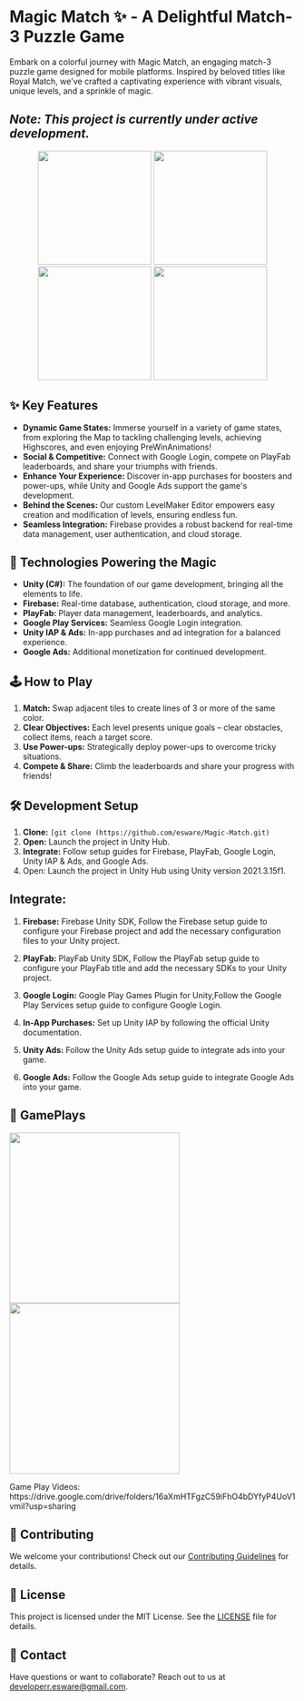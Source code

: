 # Magic Match ✨ - A Delightful Match-3 Puzzle Game

Embark on a colorful journey with Magic Match, an engaging match-3 puzzle game designed for mobile platforms. Inspired by beloved titles like Royal Match, we've crafted a captivating experience with vibrant visuals, unique levels, and a sprinkle of magic.

## *Note: This project is currently under active development.*

<p align="center">
  <img src="https://github.com/esware/Magic-Match/assets/48649947/e102ea49-af89-4eec-a25f-6d211d469ab4" width="200">
  
  <img src="https://github.com/esware/Magic-Match/assets/48649947/ddb2dcc2-97e8-49f3-af64-280fcd929968" width="200">
  <img src="https://github.com/esware/Magic-Match/assets/48649947/6d25c1e1-13c6-47bf-bcb0-238fc0975922" width="200">
  <img src="https://github.com/esware/Magic-Match/assets/48649947/ecd86f16-6809-4452-87e9-04e3978a5100" width="200">
</p>

## ✨ Key Features

- **Dynamic Game States:** Immerse yourself in a variety of game states, from exploring the Map to tackling challenging levels, achieving Highscores, and even enjoying PreWinAnimations!
- **Social & Competitive:** Connect with Google Login, compete on PlayFab leaderboards, and share your triumphs with friends.
- **Enhance Your Experience:** Discover in-app purchases for boosters and power-ups, while Unity and Google Ads support the game's development.
- **Behind the Scenes:** Our custom LevelMaker Editor empowers easy creation and modification of levels, ensuring endless fun.
- **Seamless Integration:** Firebase provides a robust backend for real-time data management, user authentication, and cloud storage.

## 🚀 Technologies Powering the Magic

- **Unity (C#):** The foundation of our game development, bringing all the elements to life.
- **Firebase:** Real-time database, authentication, cloud storage, and more.
- **PlayFab:** Player data management, leaderboards, and analytics.
- **Google Play Services:** Seamless Google Login integration.
- **Unity IAP & Ads:** In-app purchases and ad integration for a balanced experience.
- **Google Ads:** Additional monetization for continued development.

## 🕹️ How to Play

1. **Match:** Swap adjacent tiles to create lines of 3 or more of the same color.
2. **Clear Objectives:** Each level presents unique goals – clear obstacles, collect items, reach a target score.
3. **Use Power-ups:** Strategically deploy power-ups to overcome tricky situations.
4. **Compete & Share:** Climb the leaderboards and share your progress with friends!

## 🛠️ Development Setup

1. **Clone:** `[git clone (https://github.com/esware/Magic-Match.git)`
2. **Open:** Launch the project in Unity Hub.
3. **Integrate:** Follow setup guides for Firebase, PlayFab, Google Login, Unity IAP & Ads, and Google Ads.
4. Open: Launch the project in Unity Hub using Unity version 2021.3.15f1.

## Integrate:

  1. **Firebase:** Firebase Unity SDK, Follow the Firebase setup guide to configure your Firebase project and add the necessary configuration files to your Unity project. 
  
  3. **PlayFab:** PlayFab Unity SDK, Follow the PlayFab setup guide to configure your PlayFab title and add the necessary SDKs to your Unity project.

  4. **Google Login:** Google Play Games Plugin for Unity,Follow the Google Play Services setup guide to configure Google Login.
  
  5. **In-App Purchases:** Set up Unity IAP by following the official Unity documentation.

  6. **Unity Ads:** Follow the Unity Ads setup guide to integrate ads into your game.

  7. **Google Ads:** Follow the Google Ads setup guide to integrate Google Ads into your game.

## 📸 GamePlays

<p align="left">
  <img src="https://github.com/esware/Magic-Match/assets/48649947/07dcee9f-f6a0-4c3f-99a5-951e3cbf0f15" width="300">
  <img src="https://github.com/esware/Magic-Match/assets/48649947/beb00b8b-6d3d-48bb-9309-09abdde50bf1" width="300">
</p>
Game Play Videos: https://drive.google.com/drive/folders/16aXmHTFgzC59iFhO4bDYfyP4UoV1vmiI?usp=sharing

## 🙌 Contributing

We welcome your contributions!  Check out our [Contributing Guidelines](CONTRIBUTING.md) for details.


## 📜 License

This project is licensed under the MIT License. See the [LICENSE](LICENSE) file for details.

## 📧 Contact

Have questions or want to collaborate? Reach out to us at developerr.esware@gmail.com.
